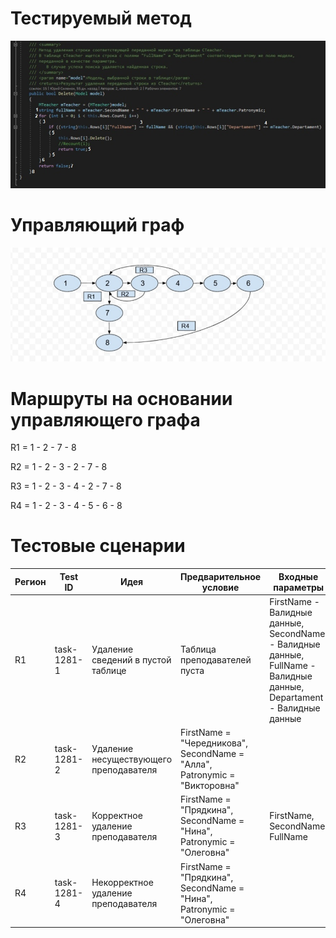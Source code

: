 # Тестируемый метод
![alt text](CODE.jpg "Тестируемый метод")
# Управляющий граф
![alt text](GRAPH.jpg "Управляющий граф")

# Маршруты на основании управляющего графа
R1 = 1 - 2 - 7 - 8

R2 = 1 - 2 - 3 - 2 - 7 - 8

R3 = 1 - 2 - 3 - 4 - 2 - 7 - 8

R4 = 1 - 2 - 3 - 4 - 5 - 6 - 8

# Тестовые сценарии

| Регион | Test ID | Идея | Предварительное условие | Входные параметры | Ожидаемый результат | 
| --- | --- | --- | --- | --- | --- |
| R1 | task-1281-1 | Удаление сведений в пустой таблице | Таблица преподавателей пуста | FirstName - Валидные данные, SecondName - Валидные данные, FullName - Валидные данные, Departament - Валидные данные | false |
| R2 | task-1281-2 | Удаление несуществующего преподавателя | FirstName = "Чередникова", SecondName = "Алла",  Patronymic = "Викторовна" |  | false |
| R3 | task-1281-3 | Корректное удаление преподавателя |  FirstName = "Прядкина", SecondName = "Нина",  Patronymic = "Олеговна" | FirstName, SecondName, FullName | true |
| R4 | task-1281-4 | Некорректное удаление преподавателя |  FirstName = "Прядкина", SecondName = "Нина",  Patronymic = "Олеговна" |  |  |                     
